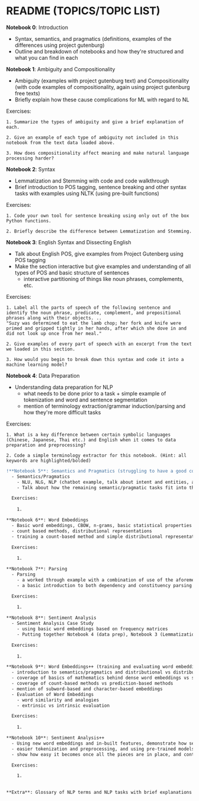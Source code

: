 # README (TOPICS/TOPIC LIST)

**Notebook 0**: Introduction
  - Syntax, semantics, and pragmatics (definitions, examples of the differences using project gutenburg)
  - Outline and breakdown of notebooks and how they're structured and what you can find in each
 
**Notebook 1**: Ambiguity and Compositionality
  - Ambiguity (examples with project gutenburg text) and Compositionality (with code examples of compositionality, again using project gutenburg free texts)
  - Briefly explain how these cause complications for ML with regard to NL
  
  Exercises:

    1. Summarize the types of ambiguity and give a brief explanation of each.
    
    2. Give an example of each type of ambiguity not included in this notebook from the text data loaded above.
    
    3. How does compositionality affect meaning and make natural language processing harder?


**Notebook 2**: Syntax
  - Lemmatization and Stemming with code and code walkthrough
  - Brief introduction to POS tagging, sentence breaking and other syntax tasks with examples using NLTK (using pre-built functions)
  
  Exercises:

    1. Code your own tool for sentence breaking using only out of the box Python functions.
    
    2. Briefly describe the difference between Lemmatization and Stemming.

**Notebook 3**: English Syntax and Dissecting English
  - Talk about English POS, give examples from Project Gutenberg using POS tagging
  - Make the section interactive but give examples and understanding of all types of POS and basic structure of sentences
    - interactive partitioning of things like noun phrases, complements, etc.

  Exercises:
  
    1. Label all the parts of speech of the following sentence and identify the noun phrase, predicate, complement, and prepositional phrases along with their objects. ..
    "Suzy was determined to eat the lamb chop; her fork and knife were primed and gripped tightly in her hands, after which she dove in and did not look up once from her meal."
    
    2. Give examples of every part of speech with an excerpt from the text we loaded in this section.
    
    3. How would you begin to break down this syntax and code it into a machine learning model?

**Notebook 4**: Data Preparation
  - Understanding data preparation for NLP
    - what needs to be done prior to a task + simple example of tokenization and word and sentence segmentation
    - mention of terminology extraction/grammar induction/parsing and how they're more difficult tasks
    
    
  Exercises:
  
    1. What is a key difference between certain symbolic languages (Chinese, Japanese, Thai etc.) and English when it comes to data preparation and preprocessing?
    
    2. Code a simple terminology extractor for this notebook. (Hint: all keywords are highlighted/bolded)

```diff
!**Notebook 5**: Semantics and Pragmatics (struggling to have a good code segment here and struggling on how to format this notebook)```
  - Semantics/Pragmatics 
    - NLU, NLG, NLP (chatbot example, talk about intent and entities, and summarize the main semantic tasks of NLP)
    - Talk about how the remaining semantic/pragmatic tasks fit into the aforementioned categories

  Exercises:
  
    1. 

**Notebook 6**: Word Embeddings
  - Basic word embeddings, CBOW, n-grams, basic statistical properties
  - count based methods, distributional representations
  - training a count-based method and simple distributional representations

  Exercises:
  
    1. 

**Notebook 7**: Parsing
  - Parsing
    - a worked through example with a combination of use of the aforementioned lemmatization/stemming and other preprocessing steps
    - a basic introduction to both dependency and constituency parsing

  Exercises:
  
    1. 

**Notebook 8**: Sentiment Analysis
  - Sentiment Analysis Case Study
    - using basic word embeddings based on frequency matrices 
    - Putting together Notebook 4 (data prep), Notebook 3 (Lemmatization and stemming), and notebook 5 (semantics/pragmatics) 

  Exercises:
  
    1. 

**Notebook 9**: Word Embeddings++ (training and evaluating word embeddings)
  - introduction to semantics/pragmatics and distributional vs distributed word embeddings
  - coverage of basics of mathematics behind dense word embeddings vs sparse
  - coverage of count-based methods vs prediction-based methods
  - mention of subword-based and character-based embeddings
  - Evaluation of Word Embeddings
    - word similarity and analogies
    - extrinsic vs intrinsic evaluation

  Exercises:
  
    1. 

**Notebook 10**: Sentiment Analysis++
  - Using new word embeddings and in-built features, demonstrate how sentiment analysis becomes demonstrably better with a better word representation
  - easier tokenization and preprocessing, and using pre-trained models to streamline the process
  - show how easy it becomes once all the pieces are in place, and contrast to the simple hand-written model in the first case study

  Exercises:

    1. 
  
  
**Extra**: Glossary of NLP terms and NLP tasks with brief explanations of each, easily searchable
